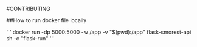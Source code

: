 #CONTRIBUTING 

##How to run docker file locally

'''
docker run -dp 5000:5000 -w /app -v "$(pwd):/app" flask-smorest-api sh -c "flask-run"
'''